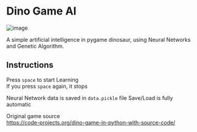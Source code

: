 # Dino Game AI
![image](https://user-images.githubusercontent.com/48395704/59141293-04a5c680-89e5-11e9-9095-9886cf104f27.png)

A simple artificial intelligence in pygame dinosaur, using Neural Networks and Genetic Algorithm. 

## Instructions 
Press <code>space</code> to start Learning  
If you press <code>space</code> again, it stops  
    
Neural Network data is saved in <code>data.pickle</code> file
Save/Load is fully automatic  
  
Original game source   
https://code-projects.org/dino-game-in-python-with-source-code/
